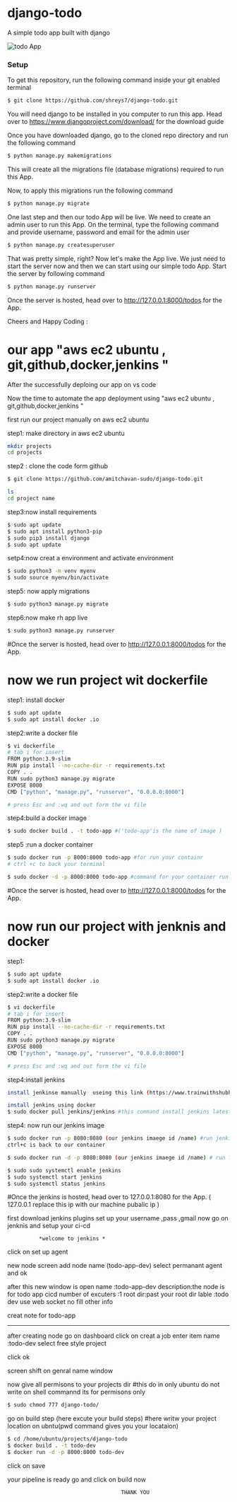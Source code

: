 # django-todo

A simple todo app built with django

![todo App](https://raw.githubusercontent.com/shreys7/django-todo/develop/staticfiles/todoApp.png)
### Setup
To get this repository, run the following command inside your git enabled terminal
```bash
$ git clone https://github.com/shreys7/django-todo.git
```
You will need django to be installed in you computer to run this app. Head over to https://www.djangoproject.com/download/ for the download guide

Once you have downloaded django, go to the cloned repo directory and run the following command

```bash
$ python manage.py makemigrations
```

This will create all the migrations file (database migrations) required to run this App.

Now, to apply this migrations run the following command
```bash
$ python manage.py migrate
```

One last step and then our todo App will be live. We need to create an admin user to run this App. On the terminal, type the following command and provide username, password and email for the admin user
```bash
$ python manage.py createsuperuser
```

That was pretty simple, right? Now let's make the App live. We just need to start the server now and then we can start using our simple todo App. Start the server by following command

```bash
$ python manage.py runserver
```

Once the server is hosted, head over to http://127.0.0.1:8000/todos for the App.

Cheers and Happy Coding :

# our app "aws ec2 ubuntu , git,github,docker,jenkins "
 
After the successfully deploing our app on vs code


Now the time to automate the app deployment using "aws ec2 ubuntu , git,github,docker,jenkins "


first  run our project manually on aws ec2 ubuntu 

step1:
make directory in aws ec2 ubuntu 
```bash
mkdir projects
cd projects
```

step2 :
clone the code form github

```bash 
$ git clone https://github.com/amitchavan-sudo/django-todo.git

ls 
cd project name 
```

step3:now install requirements

```bash
$ sudo apt update
$ sudo apt install python3-pip
$ sudo pip3 install django
$ sudo apt update 
```
setp4:now creat a environment and activate environment
```bash
$ sudo python3 -m venv myenv
$ sudo source myenv/bin/activate
```

step5: now apply migrations 
```bash 
$ sudo python3 manage.py migrate 
```
step6:now make rh app live 
```bash
$ sudo python3 manage.py runserver
```

#Once the server is hosted, head over to http://127.0.0.1:8000/todos for the App.

# now we run project wit dockerfile 

step1: install docker 

```bash
$ sudo apt update 
$ sudo apt install docker .io
```

step2:write a docker file 

```bash
$ vi dockerfile 
# tab i for insert 
FROM python:3.9-slim
RUN pip install --no-cache-dir -r requirements.txt
COPY . .
RUN sudo python3 manage.py migrate 
EXPOSE 8000
CMD ["python", "manage.py", "runserver", "0.0.0.0:8000"]

# press Esc and :wq and out form the vi file 
```

step4:build a docker image 
```bash
$ sudo docker build . -t todo-app #('todo-app'is the name of image )
```

step5 :run a docker container 
```bash 
$ sudo docker run -p 8000:8000 todo-app #for run your containr 
# ctrl +c to back your terminal

$ sudo docker -d -p 8000:8000 todo-app #command for your container run in background 
```

#Once the server is hosted, head over to http://127.0.0.1:8000/todos for the App.

# now run our project with jenknis  and docker 

step1:

```bash
$ sudo apt update 
$ sudo apt install docker .io
```

step2:write a docker file 

```bash
$ vi dockerfile 
# tab i for insert 
FROM python:3.9-slim
RUN pip install --no-cache-dir -r requirements.txt
COPY . .
RUN sudo python3 manage.py migrate 
EXPOSE 8000
CMD ["python", "manage.py", "runserver", "0.0.0.0:8000"]

# press Esc and :wq and out form the vi file 
```

step4:install jenkins

```bash
install jenkinse manually  useing this link (https://www.trainwithshubham.com/blog/install-jenkins-on-aws)

install jenkins using docker 
$ sudo docker pull jenkins/jenkins #this command install jenkins latest image

```
step4: now run our jenkins image 

```bash
$ sudo docker run -p 8080:8080 (our jenkins imaege id /name) #run jenkins image 
ctrl+c is back to our container 

$ sudo docker run -d -p 8080:8080 (our jenkins imaege id /name) # run for background 

$ sudo sudo systemctl enable jenkins
$ sudo systemctl start jenkins
$ sudo systemctl status jenkins
```

#Once the  jenkins  is hosted, head over to 127.0.0.1:8080  for the App. ( 127.0.0.1 replace this ip with our machine pubalic ip )

first download jenkins plugins 
set up your username ,pass ,gmail 
now go on jenknis and setup your ci-cd 


              *welcome to jenkins *

click on set up agent 

new node screen 
add node name (todo-app-dev) 
select permanant agent and ok

after this new window is open 
name :todo-app-dev
description:the node is for todo app cicd
number of excuters :1
root dir:past your root dir
lable :todo dev
use web socket
no fill other info

creat note for todo-app 

**********************************************

after creating node go on dashboard 
click on creat a job 
enter item name :todo-dev
select free style project

 click ok

screen shift on genral name window 


now give all permisons to your projects dir #this  do in only ubuntu do not write on shell commannd its for permisons only 
```bash
$ sudo chmod 777 django-todo/
```
go on build step (here excute your build steps)
#here writw your project location on ubntu(pwd command gives you your locataion)
```bash
$ cd /home/ubuntu/projects/django-todo
$ docker build . -t todo-dev
$ docker run -d -p 8000:8000 todo-dev
```
click on save 

your pipeline is ready go and click on build now 

                                        THANK YOU 

